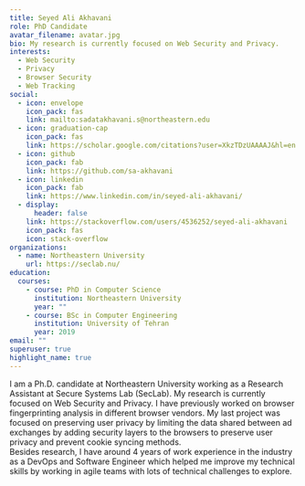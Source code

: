 ```yaml
---
title: Seyed Ali Akhavani
role: PhD Candidate
avatar_filename: avatar.jpg
bio: My research is currently focused on Web Security and Privacy.
interests:
  - Web Security
  - Privacy
  - Browser Security
  - Web Tracking
social:
  - icon: envelope
    icon_pack: fas
    link: mailto:sadatakhavani.s@northeastern.edu
  - icon: graduation-cap
    icon_pack: fas
    link: https://scholar.google.com/citations?user=XkzTDzUAAAAJ&hl=en
  - icon: github
    icon_pack: fab
    link: https://github.com/sa-akhavani
  - icon: linkedin
    icon_pack: fab
    link: https://www.linkedin.com/in/seyed-ali-akhavani/
  - display:
      header: false
    link: https://stackoverflow.com/users/4536252/seyed-ali-akhavani
    icon_pack: fas
    icon: stack-overflow
organizations:
  - name: Northeastern University
    url: https://seclab.nu/
education:
  courses:
    - course: PhD in Computer Science
      institution: Northeastern University
      year: ""
    - course: BSc in Computer Engineering
      institution: University of Tehran
      year: 2019
email: ""
superuser: true
highlight_name: true
---
```

I am a Ph.D. candidate at Northeastern University working as a Research Assistant at Secure Systems Lab (SecLab). My research is currently focused on Web Security and Privacy. I have previously worked on browser fingerprinting analysis in different browser vendors. My last project was focused on preserving user privacy by limiting the data shared between ad exchanges by adding security layers to the browsers to preserve user privacy and prevent cookie syncing methods.\
Besides research, I have around 4 years of work experience in the industry as a DevOps and Software Engineer which helped me improve my technical skills by working in agile teams with lots of technical challenges to explore.